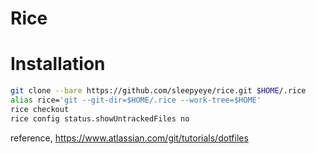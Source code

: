 # Rice


# Installation

```sh
git clone --bare https://github.com/sleepyeye/rice.git $HOME/.rice
alias rice='git --git-dir=$HOME/.rice --work-tree=$HOME'
rice checkout
rice config status.showUntrackedFiles no
```

reference, https://www.atlassian.com/git/tutorials/dotfiles
